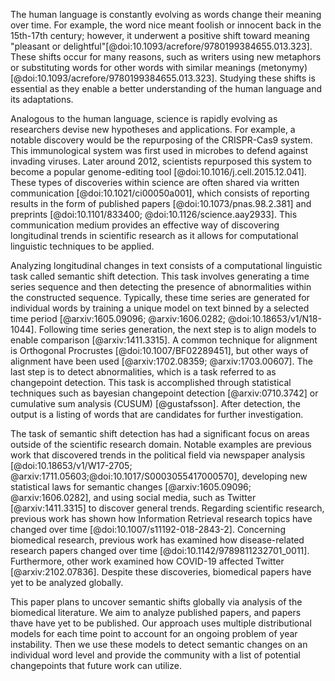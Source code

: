 The human language is constantly evolving as words change their meaning over time. For example, the word nice meant foolish or innocent back in the 15th-17th century; however, it underwent a positive shift toward meaning "pleasant or delightful"[@doi:10.1093/acrefore/9780199384655.013.323]. These shifts occur for many reasons, such as writers using new metaphors or substituting words for other words with similar meanings (metonymy) [@doi:10.1093/acrefore/9780199384655.013.323]. Studying these shifts is essential as they enable a better understanding of the human language and its adaptations.

Analogous to the human language, science is rapidly evolving as researchers devise new hypotheses and applications.
For example, a notable discovery would be the repurposing of the CRISPR-Cas9 system.
This immunological system was first used in microbes to defend against invading viruses.
Later around 2012, scientists repurposed this system to become a popular genome-editing tool [@doi:10.1016/j.cell.2015.12.041].
These types of discoveries within science are often shared via written communication [@doi:10.1021/ci00050a001], which consists of reporting results in the form of published papers [@doi:10.1073/pnas.98.2.381] and preprints [@doi:10.1101/833400; @doi:10.1126/science.aay2933].
This communication medium provides an effective way of discovering longitudinal trends in scientific research as it allows for computational linguistic techniques to be applied.

Analyzing longitudinal changes in text consists of a computational linguistic task called semantic shift detection.
This task involves generating a time series sequence and then detecting the presence of abnormalities within the constructed sequence.
Typically, these time series are generated for individual words by training a unique model on text binned by a selected time period [@arxiv:1605.09096; @arxiv:1606.0282; @doi:10.18653/v1/N18-1044].
Following time series generation, the next step is to align models to enable comparison [@arxiv:1411.3315].
A common technique for alignment is Orthogonal Procrustes [@doi:10.1007/BF02289451], but other ways of alignment have been used [@arxiv:1702.08359; @arxiv:1703.00607].
The last step is to detect abnormalities, which is a task referred to as changepoint detection.
This task is accomplished through statistical techniques such as bayesian changepoint detection [@arxiv:0710.3742] or cumulative sum analysis (CUSUM) [@gustafsson].
After detection, the output is a listing of words that are candidates for further investigation.

The task of semantic shift detection has had a significant focus on areas outside of the scientific research domain. 
Notable examples are previous work that discovered trends in the political field via newspaper analysis [@doi:10.18653/v1/W17-2705; @arxiv:1711.05603;@doi:10.1017/S0003055417000570], developing new statistical laws for semantic changes [@arxiv:1605.09096; @arxiv:1606.0282], and using social media, such as Twitter [@arxiv:1411.3315] to discover general trends.
Regarding scientific research, previous work has shown how Information Retrieval research topics have changed over time [@doi:10.1007/s11192-018-2843-2].
Concerning biomedical research, previous work has examined how disease-related research papers changed over time [@doi:10.1142/9789811232701_0011].
Furthermore, other work examined how COVID-19 affected Twitter  [@arxiv:2102.07836].
Despite these discoveries, biomedical papers have yet to be analyzed globally.

This paper plans to uncover semantic shifts globally via analysis of the biomedical literature.
We aim to analyze published papers, and papers thave have yet to be published.
Our approach uses multiple distributional models for each time point to account for an ongoing problem of year instability.
Then we use these models to detect semantic changes on an individual word level and provide the community with a list of potential changepoints that future work can utilize.

